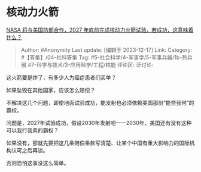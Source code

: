 # 核动力火箭
[NASA 将与美国防部合作，2027 年底前完成核动力火箭试验，若成功，这意味着什么？](https://www.zhihu.com/question/580562514/answer/3328766430)
> Author: #Anonymity
> Last update: [编辑于 2023-12-17]
> Link:
> Category: #【答集】/04-社科答集 
> Tag:  #5-社会科学/4-军事学/5-军事兵器/1b-热兵器 #7-科学与技术/3-应用科学/工程/核能 
> 评论区:
> 泛讨论:

这火箭要是炸了，有多少人为癌症患者们买单？

如果坠毁在其他国家，应该怎么赔偿？

不解决这几个问题，即使地面试验成功，能发射也必须依赖美国那份“能奈我何”的霸权。

问题是，2027年试验成功，假设2030年发射吧——2030年，美国还有没有这种可以我行我素的霸权？

如果没有，那就先要把这几条赔偿条款写清楚、让某个中国有重大影响力的国际机构认可之后再谈。

否则恐怕这事没这么简单。
